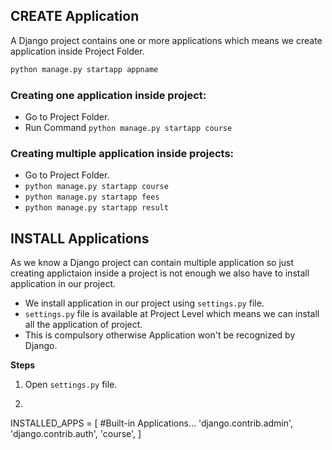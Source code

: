 ## CREATE Application

A Django project contains one or more applications which means we create application inside Project Folder.

```python
python manage.py startapp appname
```

### Creating one application inside project:

- Go to Project Folder.
- Run Command `python manage.py startapp course`

### Creating multiple application inside projects:

- Go to Project Folder.
- `python manage.py startapp course`
- `python manage.py startapp fees`
- `python manage.py startapp result`



## INSTALL Applications

As we know a Django project can contain multiple application so just creating applictaion inside a project is not enough we also have to install application in our project.

- We install application in our project using `settings.py` file.
- `settings.py` file is available at Project Level which means we can install all the application of project.
- This is compulsory otherwise Application won't be recognized by Django.

**Steps**

1. Open `settings.py` file.
2. ```python
INSTALLED_APPS = [
    #Built-in Applications...
    'django.contrib.admin',
    'django.contrib.auth',
    'course',
]
```